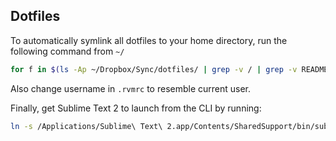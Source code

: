 Dotfiles
--------

To automatically symlink all dotfiles to your home directory, run the following command from `~/`

```bash
for f in $(ls -Ap ~/Dropbox/Sync/dotfiles/ | grep -v / | grep -v README); do echo "Removing and symlinking $f to ~/Dropbox/Sync/dotfiles/$f"; rm $f; ln -s ~/Dropbox/Sync/dotfiles/$f; done
```

Also change username in `.rvmrc` to resemble current user.

Finally, get Sublime Text 2 to launch from the CLI by running:
```bash
ln -s /Applications/Sublime\ Text\ 2.app/Contents/SharedSupport/bin/subl /usr/local/bin/subl
